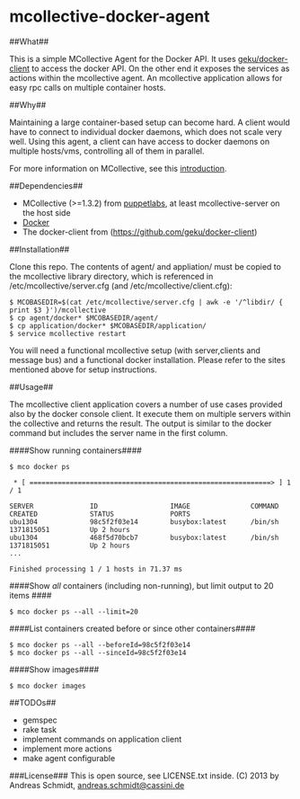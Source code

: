 mcollective-docker-agent
========================

##What##

This is a simple MCollective Agent for the Docker API. It uses [geku/docker-client](https://github.com/geku/docker-client) to access the docker API. 
On the other end it exposes the services as actions within the mcollective agent. An mcollective application allows for easy
rpc calls on multiple container hosts.

##Why##
 
Maintaining a large container-based setup can become hard. A client would have to connect to individual docker daemons, 
which does not scale very well. Using this agent, a client can have access to docker daemons on multiple hosts/vms,
controlling all of them in parallel. 

For more information on MCollective, see this [introduction](http://puppetlabs.com/mcollective/introduction/).

##Dependencies##

 * MCollective (>=1.3.2) from [puppetlabs](http://puppetlabs.com/puppet/puppet-open-source/), at least mcollective-server on the host side
 * [Docker](http://www.docker.io/)
 * The docker-client from (https://github.com/geku/docker-client)

##Installation##

Clone this repo. The contents of agent/ and appliation/ must be copied to the mcollective library directory, 
which is referenced in /etc/mcollective/server.cfg (and /etc/mcollective/client.cfg):

````
$ MCOBASEDIR=$(cat /etc/mcollective/server.cfg | awk -e '/^libdir/ { print $3 }')/mcollective
$ cp agent/docker* $MCOBASEDIR/agent/
$ cp application/docker* $MCOBASEDIR/application/
$ service mcollective restart
````

You will need a functional mcollective setup (with server,clients and message bus) and a functional docker installation.
Please refer to the sites mentioned above for setup instructions.

##Usage##

The mcollective client application covers a number of use cases provided also by the docker console client. It execute them on 
multiple servers within the collective and returns the result. The output is similar to the docker command but includes the
server name in the first column.

####Show running containers####
````
$ mco docker ps

 * [ ============================================================> ] 1 / 1

SERVER              ID                  IMAGE               COMMAND             CREATED             STATUS              PORTS
ubu1304             98c5f2f03e14        busybox:latest      /bin/sh             1371815051          Up 2 hours
ubu1304             468f5d70bcb7        busybox:latest      /bin/sh             1371815051          Up 2 hours
...

Finished processing 1 / 1 hosts in 71.37 ms
````

####Show *all* containers (including non-running), but limit output to 20 items ####
````
$ mco docker ps --all --limit=20
````

####List containers created before or since other containers####
````
$ mco docker ps --all --beforeId=98c5f2f03e14
$ mco docker ps --all --sinceId=98c5f2f03e14
````

####Show images####
````
$ mco docker images
````

##TODOs##
  * gemspec
  * rake task
  * implement commands on application client
  * implement more actions 
  * make agent configurable


###License###
This is open source, see LICENSE.txt inside.
(C) 2013 by Andreas Schmidt, <andreas.schmidt@cassini.de>
